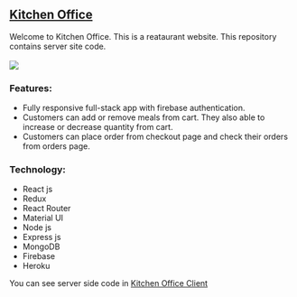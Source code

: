 ## [Kitchen Office](https://kitchen-office.web.app/)
Welcome to Kitchen Office. This is a reataurant website. This repository contains server site code.
<br/>
<br/>
<img src="https://i.ibb.co/g4mpGhy/kitchenoffice.png" />

### Features:
- Fully responsive full-stack app with firebase authentication.
-	Customers can add or remove meals from cart. They also able to increase or decrease quantity from cart.
- Customers can place order from checkout page and check their orders from orders page.


### Technology:
- React js
- Redux
- React Router
- Material UI
- Node js
- Express js
- MongoDB
- Firebase 
- Heroku


You can see server side code in [Kitchen Office Client](https://github.com/dvlprAlamin/kitchen-office)

